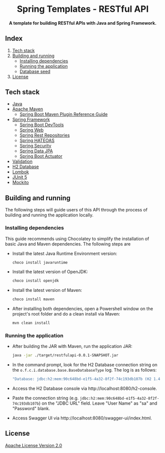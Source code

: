 <h1 style="text-align: center">Spring Templates - RESTful API</h1>
<h4 style="text-align: center">
A template for building RESTful APIs with Java and Spring Framework.
</h4>

## Index

1. [Tech stack](#tech-stack)
2. [Building and running](#building-and-running)
    - [Installing dependencies](#installing-dependencies)
    - [Running the application](#running-the-application)
    - [Database seed](#database-seed)
3. [License](#license)

## Tech stack

* [Java](https://www.java.com)
* [Apache Maven](https://maven.apache.org/guides/index.html)
  * [Spring Boot Maven Plugin Reference Guide](https://docs.spring.io/spring-boot/docs/2.6.3/maven-plugin/reference/html/)
* [Spring Framework](https://spring.io/)
  * [Spring Boot DevTools](https://docs.spring.io/spring-boot/docs/2.6.3/reference/htmlsingle/#using-boot-devtools)
  * [Spring Web](https://docs.spring.io/spring-boot/docs/2.6.3/reference/htmlsingle/#boot-features-developing-web-applications)
  * [Spring Rest Repositories](https://docs.spring.io/spring-boot/docs/2.6.3/reference/htmlsingle/#howto-use-exposing-spring-data-repositories-rest-endpoint)
  * [Spring HATEOAS](https://docs.spring.io/spring-boot/docs/2.6.3/reference/htmlsingle/#boot-features-spring-hateoas)
  * [Spring Security](https://docs.spring.io/spring-boot/docs/2.6.3/reference/htmlsingle/#boot-features-security)
  * [Spring Data JPA](https://docs.spring.io/spring-boot/docs/2.6.3/reference/htmlsingle/#boot-features-jpa-and-spring-data)
  * [Spring Boot Actuator](https://docs.spring.io/spring-boot/docs/2.6.3/reference/htmlsingle/#production-ready)
* [Validation](https://docs.spring.io/spring-boot/docs/2.6.3/reference/htmlsingle/#boot-features-validation)
* [H2 Database](https://www.h2database.com/html/main.html)
* [Lombok](https://projectlombok.org/juni)
* [JUnit 5](https://junit.org/junit5/)
* [Mockito](https://site.mockito.org/)

## Building and running

The following steps will guide users of this API through the process of building and running the application locally.

### Installing dependencies

This guide recommends using Chocolatey to simplify the installation of basic Java and Maven dependencies. The following
steps are

- Install the latest Java Runtime Environment version:
  ```sh
  choco install javaruntime
  ```

- Install the latest version of OpenJDK:
  ```sh
  choco install openjdk
  ```

- Install the latest version of Maven:
  ```sh
  choco install maven
  ```

- After installing both dependencies, open a Powershell window on the project's root folder and do a clean install via
  Maven:
  ```sh
  mvn clean install
  ```

### Running the application

- After building the JAR with Maven, run the application JAR:
  ```sh
  java -jar ./target/restfulapi-0.0.1-SNAPSHOT.jar
  ```

- In the command prompt, look for the H2 Database connection string on the `o.f.c.i.database.base.BaseDatabaseType` log.
  The log is as follows:
  ```sh
  "Database: jdbc:h2:mem:90c648bd-e1f5-4a32-8f2f-74c193db107b (H2 1.4)"
  ```

- Access the H2 Database console via http://localhost:8080/h2-console.
- Paste the connection string (e.g. `jdbc:h2:mem:90c648bd-e1f5-4a32-8f2f-74c193db107b`)  on the "JDBC URL" field.
  Leave "User Name" as "sa" and "Password" blank.
- Access Swagger UI via http://localhost:8080/swagger-ui/index.html.

## License

[Apache License Version 2.0](http://www.apache.org/licenses/LICENSE-2.0.html)